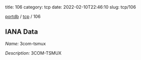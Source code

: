 title: 106
category: tcp
date: 2022-02-10T22:46:10
slug: tcp/106

[portdb](/) / [tcp](/category/tcp.html) / 106


## IANA Data

_Name:_ 3com-tsmux

_Description:_ 3COM-TSMUX

